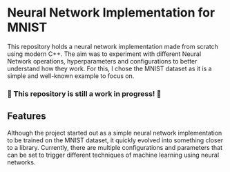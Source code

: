 # Neural Network Implementation for MNIST 

This repository holds a neural network implementation made from scratch using modern C++. The aim was to experiment with different Neural Network operations, hyperparameters and configurations to better understand how they work. For this, I chose the MNIST dataset as it is a simple and well-known example to focus on.

### 🚧 This repository is still a work in progress! 🚧

## Features

Although the project started out as a simple neural network implementation to be trained on the MNIST dataset, it quickly evolved into something closer to a library. Currently, there are multiple configurations and parameters that can be set to trigger different techniques of machine learning using neural networks.


